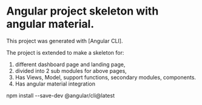 # Angular project skeleton with angular material.

This project was generated with [Angular CLI].

The project is extended to make a skeleton for:

1. different dashboard page and landing page,
2. divided into 2 sub modules for above pages,
3. Has Views, Model, support functions, secondary modules, components.
4. Has angular material integration

npm install --save-dev @angular/cli@latest